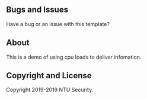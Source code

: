 ## Bugs and Issues

Have a bug or an issue with this template? 
## About

This is a demo of using cpu loads to deliver infomation.

## Copyright and License

Copyright 2019-2019 NTU Security. 
